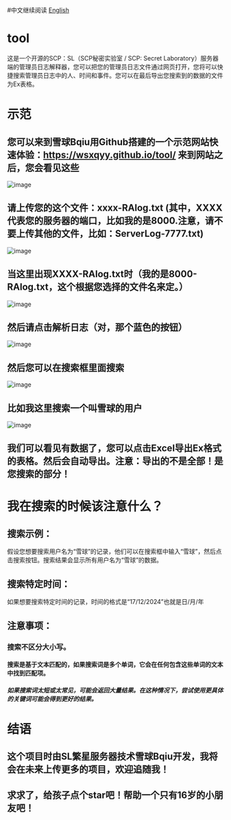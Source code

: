 #中文继续阅读 <a href="https://github.com/wsxqyy/tool/blob/main/en_README.md">English</a>
# tool
  这是一个开源的SCP：SL（SCP秘密实验室 / SCP: Secret Laboratory）服务器端的管理员日志解释器，您可以把您的管理员日志文件通过网页打开，您将可以快捷搜索管理员日志中的人、时间和事件。您可以在最后导出您搜索到的数据的文件为Ex表格。
# 示范
##  您可以来到雪球Bqiu用Github搭建的一个示范网站快速体验：https://wsxqyy.github.io/tool/    来到网站之后，您会看见这些
  
  ![image](https://github.com/user-attachments/assets/7458a272-5dac-4754-b4c9-a47feb29b866)

## 请上传您的这个文件：xxxx-RAlog.txt   (其中，XXXX代表您的服务器的端口，比如我的是8000.注意，请不要上传其他的文件，比如：ServerLog-7777.txt)

![image](https://github.com/user-attachments/assets/a6f4dc90-4fb1-4b04-84b8-7c5cfbbe8cf2)

## 当这里出现XXXX-RAlog.txt时（我的是8000-RAlog.txt，这个根据您选择的文件名来定。）

![image](https://github.com/user-attachments/assets/66619272-200e-4bf2-8cbb-5d6a017a14c6)

## 然后请点击解析日志（对，那个蓝色的按钮）

![image](https://github.com/user-attachments/assets/9926e820-6d03-451d-90dd-a8de57311be0)

## 然后您可以在搜索框里面搜索

![image](https://github.com/user-attachments/assets/64f9a422-9781-4842-97e9-8165a28ccbdb)

## 比如我这里搜索一个叫雪球的用户

![image](https://github.com/user-attachments/assets/5d364e09-1e9c-408a-8160-82518d7d05ac)

## 我们可以看见有数据了，您可以点击Excel导出Ex格式的表格。然后会自动导出。注意：导出的不是全部！是您搜索的部分！
# 我在搜索的时候该注意什么？
## 搜索示例：
假设您想要搜索用户名为“雪球”的记录，他们可以在搜索框中输入“雪球”，然后点击搜索按钮。搜索结果会显示所有用户名为“雪球”的数据。
## 搜索特定时间：
如果想要搜索特定时间的记录，时间的格式是“17/12/2024”也就是日/月/年
## 注意事项：
### 搜索不区分大小写。
#### 搜索是基于文本匹配的，如果搜索词是多个单词，它会在任何包含这些单词的文本中找到匹配项。
##### 如果搜索词太短或太常见，可能会返回大量结果。在这种情况下，尝试使用更具体的关键词可能会得到更好的结果。
# 结语
## 这个项目时由SL繁星服务器技术雪球Bqiu开发，我将会在未来上传更多的项目，欢迎追随我！
## 求求了，给孩子点个star吧！帮助一个只有16岁的小朋友吧！
